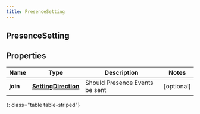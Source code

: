 ```yaml
---
title: PresenceSetting
---
```

## PresenceSetting

## Properties

|Name | Type | Description | Notes|
|------------ | ------------- | ------------- | -------------|
| **join** | [**SettingDirection**](SettingDirection.html) | Should Presence Events be sent | [optional] |
{: class="table table-striped"}


